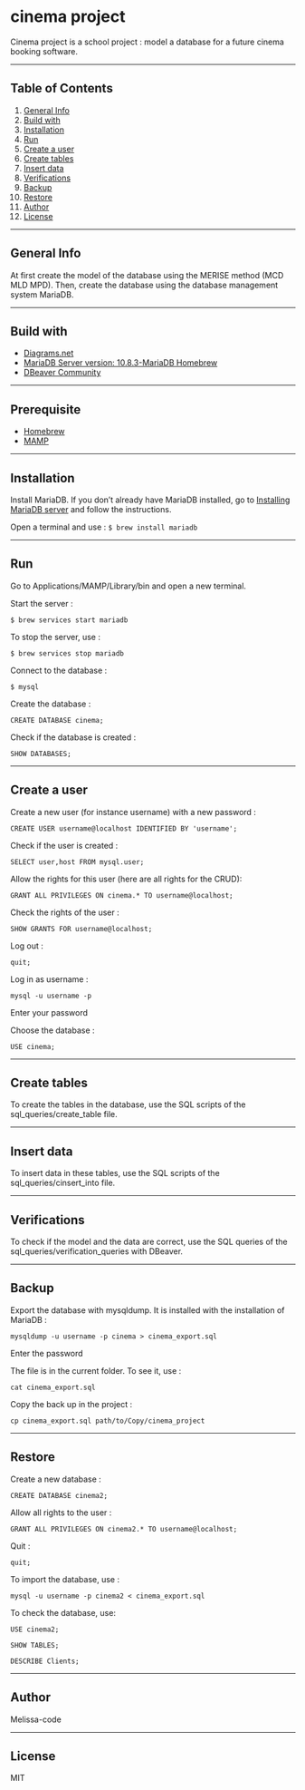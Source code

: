 # cinema project

Cinema project is a school project : model a database for a future cinema booking software. 

***

## Table of Contents
1. [General Info](#general-info)
2. [Build with](#build-with)
3. [Installation](#installation)
4. [Run](#run)
5. [Create a user](#create-a-user)
6. [Create tables](#create-tables)
7. [Insert data](#insert-data)
8. [Verifications](#verifications)
9. [Backup](#backup)
10. [Restore](#restore)
11. [Author](#author)
12. [License](#license)

***

## General Info

At first create the model of the database using the MERISE method (MCD MLD MPD). Then, create the database using the database management system MariaDB. 

***

## Build with 

* [Diagrams.net](https://app.diagrams.net/)
* [MariaDB Server version: 10.8.3-MariaDB Homebrew](https://mariadb.com/kb/en/documentation/)  
* [DBeaver Community](https://dbeaver.io/download/)

***

## Prerequisite

* [Homebrew](https://brew.sh/index_fr)
* [MAMP](https://www.mamp.info/en/downloads/)

***

## Installation

Install MariaDB. 
If you don’t already have MariaDB installed, go to [Installing MariaDB server](https://mariadb.com/kb/en/installing-mariadb-on-macos-using-homebrew/) and follow the instructions.

Open a terminal and use : 
`$ brew install mariadb`

***

## Run

Go to Applications/MAMP/Library/bin and open a new terminal. 

Start the server : 

`$ brew services start mariadb`

To stop the server, use : 

`$ brew services stop mariadb`

Connect to the database : 

`$ mysql`

Create the database : 

`CREATE DATABASE cinema;`

Check if the database is created : 

`SHOW DATABASES;`

***

## Create a user

Create a new user (for instance username) with a new password :

`CREATE USER username@localhost IDENTIFIED BY 'username';`

Check if the user is created :

`SELECT user,host FROM mysql.user;`

Allow the rights for this user (here are all rights for the CRUD): 

`GRANT ALL PRIVILEGES ON cinema.* TO username@localhost;`

Check the rights of the user :

`SHOW GRANTS FOR username@localhost;`

Log out : 

`quit;`

Log in as username : 

`mysql -u username -p` 

Enter your password

Choose the database :

`USE cinema;`

***

## Create tables 

To create the tables in the database, use the SQL scripts of the sql_queries/create_table file.

***

## Insert data 

To insert data in these tables, use the SQL scripts of the sql_queries/cinsert_into file. 

***

## Verifications 

To check if the model and the data are correct, use the SQL queries of the sql_queries/verification_queries with DBeaver. 

***

## Backup

Export the database with mysqldump. It is installed with the installation of MariaDB : 

`mysqldump -u username -p cinema > cinema_export.sql` 

Enter the password

The file is in the current folder. To see it, use : 

`cat cinema_export.sql`

Copy the back up in the project : 

`cp cinema_export.sql path/to/Copy/cinema_project`

***

## Restore

Create a new database : 

`CREATE DATABASE cinema2;`

Allow all rights to the user :

`GRANT ALL PRIVILEGES ON cinema2.* TO username@localhost;`

Quit :

`quit;`

To import the database, use : 

`mysql -u username -p cinema2 < cinema_export.sql`

To check the database, use:

`USE cinema2;`

`SHOW TABLES;`

`DESCRIBE Clients;`

***

## Author 

Melissa-code

***

## License 

MIT 